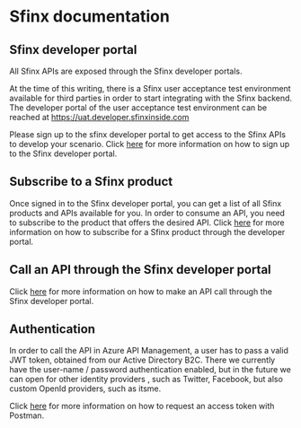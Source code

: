 # Sfinx documentation

## Sfinx developer portal

All Sfinx APIs are exposed through the Sfinx developer portals.

At the time of this writing, there is a Sfinx user acceptance test environment available for third parties in order to start integrating with the Sfinx backend. The developer portal of the user acceptance test environment can be reached at  https://uat.developer.sfinxinside.com

Please sign up to the sfinx developer portal to get access to the Sfinx APIs to develop your scenario. Click [here](./documentation/developer-portal-signup.md) for more information on how to sign up to the Sfinx developer portal.

## Subscribe to a Sfinx product

Once signed in to the Sfinx developer portal, you can get a list of all Sfinx products and APIs available for you. In order to consume an API, you need to subscribe to the product that offers the desired API. Click [here](./documentation/developer-portal-subscribe-product.md) for more information on how to subscribe for a Sfinx product through the developer portal.

## Call an API through the Sfinx developer portal

Click [here](./documentation/developer-portal-make-api-call.md) for more information on how to make an API call through the Sfinx developer portal.

## Authentication

In order to call the API in Azure API Management, a user has to pass a valid JWT token, obtained from our Active Directory B2C. There we currently have the user-name / password authentication enabled, but in the future we can open for other identity providers , such as Twitter, Facebook, but also custom OpenId providers, such as itsme.

Click [here](./documentation/postman-request-access-token.md) for more information on how to request an access token with Postman.
